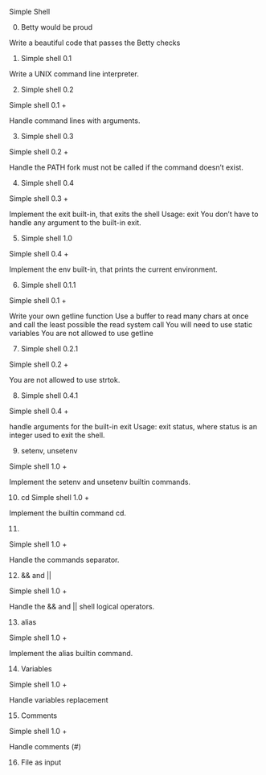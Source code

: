 Simple Shell

0. Betty would be proud

Write a beautiful code that passes the Betty checks

1. Simple shell 0.1

Write a UNIX command line interpreter.

2. Simple shell 0.2

Simple shell 0.1 +

Handle command lines with arguments.

3. Simple shell 0.3

Simple shell 0.2 +

Handle the PATH
fork must not be called if the command doesn’t exist.

4. Simple shell 0.4

Simple shell 0.3 +

Implement the exit built-in, that exits the shell
Usage: exit
You don’t have to handle any argument to the built-in exit.

5. Simple shell 1.0

Simple shell 0.4 +

Implement the env built-in, that prints the current environment.

6. Simple shell 0.1.1

Simple shell 0.1 +

Write your own getline function
Use a buffer to read many chars at once and call the least possible the read system call
You will need to use static variables
You are not allowed to use getline

7. Simple shell 0.2.1

Simple shell 0.2 +

You are not allowed to use strtok.

8. Simple shell 0.4.1

Simple shell 0.4 +

handle arguments for the built-in exit
Usage: exit status, where status is an integer used to exit the shell.

9. setenv, unsetenv

Simple shell 1.0 +

Implement the setenv and unsetenv builtin commands.

10. cd
Simple shell 1.0 +

Implement the builtin command cd.

11.

Simple shell 1.0 +

Handle the commands separator.

12. && and ||

Simple shell 1.0 +

Handle the && and || shell logical operators.

13. alias

Simple shell 1.0 +

Implement the alias builtin command.

14. Variables

Simple shell 1.0 +

Handle variables replacement

15. Comments

Simple shell 1.0 +

Handle comments (#)

16. File as input
